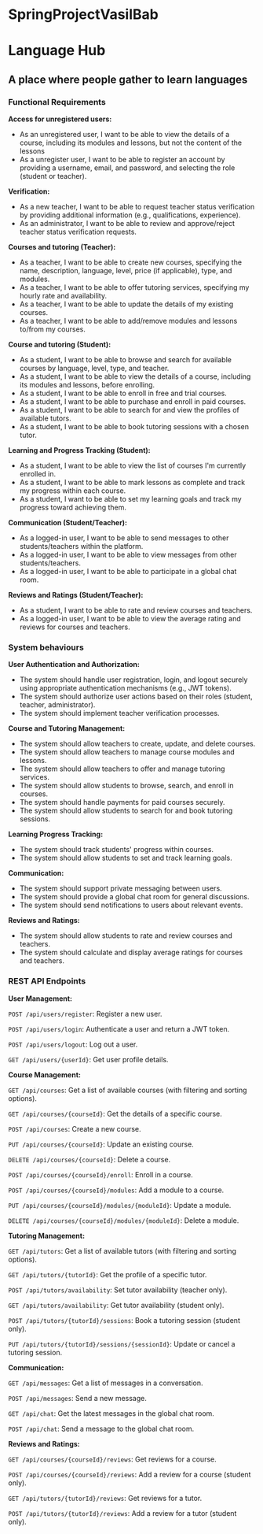# SpringProjectVasilBab
# Language Hub

## A place where people gather to learn languages

### Functional Requirements

**Access for unregistered users:**

- As an unregistered user, I want to be able to view the details of a course, including its modules and lessons, but not the content of the lessons
- As a unregister user, I want to be able to register an account by providing a username, email, and password, and selecting the role (student or teacher).

**Verification:**

- As a new teacher, I want to be able to request teacher status verification by providing additional information (e.g., qualifications, experience).
- As an administrator, I want to be able to review and approve/reject teacher status verification requests.

**Courses and tutoring (Teacher):**

- As a teacher, I want to be able to create new courses, specifying the name, description, language, level, price (if applicable), type, and modules.
- As a teacher, I want to be able to offer tutoring services, specifying my hourly rate and availability.
- As a teacher, I want to be able to update the details of my existing courses.
- As a teacher, I want to be able to add/remove modules and lessons to/from my courses.

**Course and tutoring (Student):**

- As a student, I want to be able to browse and search for available courses by language, level, type, and teacher.
- As a student, I want to be able to view the details of a course, including its modules and lessons, before enrolling.
- As a student, I want to be able to enroll in free and trial courses.
- As a student, I want to be able to purchase and enroll in paid courses.
- As a student, I want to be able to search for and view the profiles of available tutors.
- As a student, I want to be able to book tutoring sessions with a chosen tutor.

**Learning and Progress Tracking (Student):**

- As a student, I want to be able to view the list of courses I'm currently enrolled in.
- As a student, I want to be able to mark lessons as complete and track my progress within each course.
- As a student, I want to be able to set my learning goals and track my progress toward achieving them.

**Communication (Student/Teacher):**

- As a logged-in user, I want to be able to send messages to other students/teachers within the platform.
- As a logged-in user, I want to be able to view messages from other students/teachers.
- As a logged-in user, I want to be able to participate in a global chat room.

**Reviews and Ratings (Student/Teacher):**

- As a student, I want to be able to rate and review courses and teachers.
- As a logged-in user, I want to be able to view the average rating and reviews for courses and teachers.

### System behaviours

**User Authentication and Authorization:**

- The system should handle user registration, login, and logout securely using appropriate authentication mechanisms (e.g., JWT tokens).
- The system should authorize user actions based on their roles (student, teacher, administrator).
- The system should implement teacher verification processes.

**Course and Tutoring Management:**

- The system should allow teachers to create, update, and delete courses.
- The system should allow teachers to manage course modules and lessons.
- The system should allow teachers to offer and manage tutoring services.
- The system should allow students to browse, search, and enroll in courses.
- The system should handle payments for paid courses securely.
- The system should allow students to search for and book tutoring sessions.

**Learning Progress Tracking:**

- The system should track students' progress within courses.
- The system should allow students to set and track learning goals.

**Communication:**

- The system should support private messaging between users.
- The system should provide a global chat room for general discussions.
- The system should send notifications to users about relevant events.

**Reviews and Ratings:**

- The system should allow students to rate and review courses and teachers.
- The system should calculate and display average ratings for courses and teachers.

### REST API Endpoints

**User Management:**

`POST /api/users/register`: Register a new user.

`POST /api/users/login`: Authenticate a user and return a JWT token.

`POST /api/users/logout`: Log out a user.

`GET /api/users/{userId}`: Get user profile details.

**Course Management:**

`GET /api/courses`: Get a list of available courses (with filtering and sorting options).

`GET /api/courses/{courseId}`: Get the details of a specific course.

`POST /api/courses`: Create a new course.

`PUT /api/courses/{courseId}`: Update an existing course.

`DELETE /api/courses/{courseId}`: Delete a course.

`POST /api/courses/{courseId}/enroll`: Enroll in a course.

`POST /api/courses/{courseId}/modules`: Add a module to a course.

`PUT /api/courses/{courseId}/modules/{moduleId}`: Update a module.

`DELETE /api/courses/{courseId}/modules/{moduleId}`: Delete a module.

**Tutoring Management:**

`GET /api/tutors`: Get a list of available tutors (with filtering and sorting options).

`GET /api/tutors/{tutorId}`: Get the profile of a specific tutor.

`POST /api/tutors/availability`: Set tutor availability (teacher only).

`GET /api/tutors/availability`: Get tutor availability (student only).

`POST /api/tutors/{tutorId}/sessions`: Book a tutoring session (student only).

`PUT /api/tutors/{tutorId}/sessions/{sessionId}`: Update or cancel a tutoring session.

**Communication:**

`GET /api/messages`: Get a list of messages in a conversation.

`POST /api/messages`: Send a new message.

`GET /api/chat`: Get the latest messages in the global chat room.

`POST /api/chat`: Send a message to the global chat room.

**Reviews and Ratings:**

`GET /api/courses/{courseId}/reviews`: Get reviews for a course.

`POST /api/courses/{courseId}/reviews`: Add a review for a course (student only).

`GET /api/tutors/{tutorId}/reviews`: Get reviews for a tutor.

`POST /api/tutors/{tutorId}/reviews`: Add a review for a tutor (student only).
